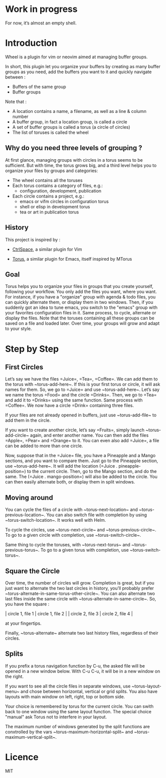 <!-- vim: set filetype=markdown: -->

# Work in progress

For now, it’s almost an empty shell.

# Introduction

Wheel is a plugin for vim or neovim aimed at managing buffer groups.

In short, this plugin let you organize your buffers by creating as
many buffer groups as you need, add the buffers you want to it and
quickly navigate between :

- Buffers of the same group
- Buffer groups

Note that :

- A location contains a name, a filename, as well as a line & column number
- A buffer group, in fact a location group, is called a circle
- A set of buffer groups is called a torus (a circle of circles)
- The list of toruses is called the wheel

## Why do you need three levels of grouping ?

At first glance, managing groups with circles in a torus seems to
be sufficient. But with time, the torus grows big, and a third level
helps you to organize your files by groups and categories:

  - The wheel contains all the toruses
  - Each torus contains a category of files, e.g.:
    + configuration, development, publication
  - Each circle contains a project, e.g.:
    + emacs or vifm circles in configuration torus
    + shell or elisp in development torus
    + tea or art in publication torus

## History

This project is inspired by :

- [CtrlSpace](https://github.com/vim-ctrlspace/vim-ctrlspace), a similar
plugin for Vim

- [Torus](https://github.com/chimay/torus), a similar plugin for Emacs,
itself inspired by MTorus

## Goal

Torus helps you to organize your files in groups that you create
yourself, following your workflow. You only add the files you want,
where you want. For instance, if you have a "organize" group with
agenda & todo files, you can quickly alternate them, or display them
in two windows. Then, if you suddenly got an idea to tune emacs, you
switch to the "emacs" group with your favorites configuration files in
it. Same process, to cycle, alternate or display the files. Note that
the toruses containing all these groups can be saved on a file and
loaded later. Over time, your groups will grow and adapt to your
style.

# Step by Step


## First Circles

Let’s say we have the files =Juice=, =Tea=, =Coffee=. We can add them
to the torus with ~torus-add-here~. If this is your first torus or
circle, it will ask names for them. So, we go to =Juice= and use
~torus-add-here~. Let’s say we name the torus =Food= and the circle
=Drinks=. Then, we go to =Tea= and add it to =Drinks= using the same
function. Same process with =Coffee=. We now have a circle =Drink=
containing three files.

If your files are not already opened in buffers, just use
~torus-add-file~ to add them in the circle.

If you want to create another circle, let’s say =Fruits=, simply
launch ~torus-add-circle~ again, and enter another name. You can then
add the files =Apple=, =Pear= and =Orange= to it. You can even also
add =Juice=, a file can be added to more than one circle.

Now, suppose that in the =Juice= file, you have a Pineapple and a
Mango sections, and you want to compare them. Just go to the Pineapple
section, use ~torus-add-here~. It will add the location
(=Juice . pineapple-position=) to the current circle. Then, go to the
Mango section, and do the same. The (=Juice . mango-position=) will
also be added to the circle. You can then easily alternate both, or
display them in split windows.


## Moving around

You can cycle the files of a circle with ~torus-next-location~ and
~torus-previous-location~. You can also switch file with completion by using
~torus-switch-location~. It works well with Helm.

To cycle the circles, use ~torus-next-circle~ and
~torus-previous-circle~. To go to a given circle with completion, use
~torus-switch-circle~.

Same thing to cycle the toruses, with ~torus-next-torus~ and
~torus-previous-torus~. To go to a given torus with completion, use
~torus-switch-torus~.


## Square the Circle

Over time, the number of circles will grow. Completion is great, but
if you just want to alternate the two last circles in history, you’ll
probably prefer ~torus-alternate-in-same-torus-other-circle~. You can
also alternate two last files inside the same circle with
~torus-alternate-in-same-circle~. So, you have the square :

| circle 1, file 1 | circle 1, file 2 |
| circle 2, file 3 | circle 2, file 4 |

at your fingertips.

Finally, ~torus-alternate~ alternate two last history
files, regardless of their circles.


## Splits

If you prefix a torus navigation function by C-u, the asked file will
be opened in a new window below. With C-u C-u, it will be in a new
window on the right.

If you want to see all the circle files in separate windows, use
~torus-layout-menu~ and chose between horizontal, vertical or grid
splits. You also have layouts with main window on left, right, top or
bottom side.

Your choice is remembered by torus for the current circle. You can
swith back to one window using the same layout function. The special
choice "manual" ask Torus not to interfere in your layout.

The maximum number of windows generated by the split functions
are conxtrolled by the vars ~torus-maximum-horizontal-split~ and
~torus-maximum-vertical-split~.

# Licence

MIT
